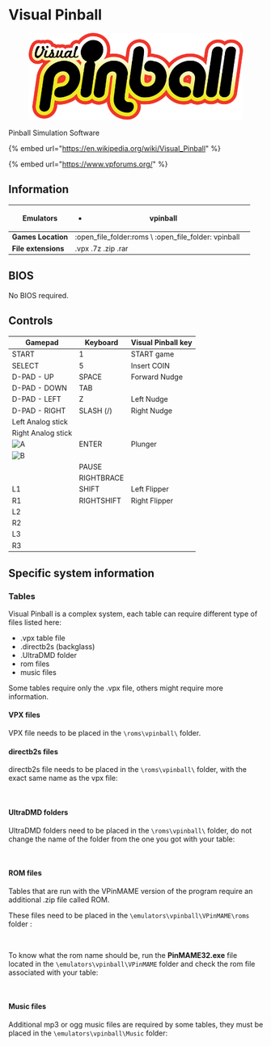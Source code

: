 # Visual Pinball

<figure><img src="https://raw.githubusercontent.com/fabricecaruso/es-theme-carbon/52ff37c9e265587d006945a2ba695b5a962b3a3d/art/logos/vpinball.svg" alt=""><figcaption></figcaption></figure>

Pinball Simulation Software

{% embed url="https://en.wikipedia.org/wiki/Visual_Pinball" %}

{% embed url="https://www.vpforums.org/" %}

## Information

| **Emulators**       | <ul><li>vpinball</li></ul>                               |   |
| ------------------- | -------------------------------------------------------- | - |
| **Games Location**  | :open\_file\_folder:roms \ :open\_file\_folder: vpinball |   |
| **File extensions** | .vpx .7z .zip .rar                                       |   |

## BIOS

No BIOS required.

## Controls

| Gamepad                                                                                | Keyboard   | Visual Pinball key |
| -------------------------------------------------------------------------------------- | ---------- | ------------------ |
| START                                                                                  | 1          | START game         |
| SELECT                                                                                 | 5          | Insert COIN        |
| D-PAD - UP                                                                             | SPACE      | Forward Nudge      |
| D-PAD - DOWN                                                                           | TAB        |                    |
| D-PAD - LEFT                                                                           | Z          | Left Nudge         |
| D-PAD - RIGHT                                                                          | SLASH (/)  | Right Nudge        |
| Left Analog stick                                                                      |            |                    |
| Right Analog stick                                                                     |            |                    |
| ![A](<../../../.gitbook/assets/image (1) (2) (1).png>)                                 | ENTER      | Plunger            |
| ![B](<../../../.gitbook/assets/image (4) (1).png>)                                     |            |                    |
| <img src="../../../.gitbook/assets/image (3) (1) (2).png" alt="" data-size="original"> | PAUSE      |                    |
| <img src="../../../.gitbook/assets/image (2) (1) (1).png" alt="" data-size="line">     | RIGHTBRACE |                    |
| L1                                                                                     | SHIFT      | Left Flipper       |
| R1                                                                                     | RIGHTSHIFT | Right Flipper      |
| L2                                                                                     |            |                    |
| R2                                                                                     |            |                    |
| L3                                                                                     |            |                    |
| R3                                                                                     |            |                    |

## Specific system information

### Tables

Visual Pinball is a complex system, each table can require different type of files listed here:

* .vpx table file
* .directb2s (backglass)
* .UltraDMD folder
* rom files
* music files

Some tables require only the .vpx file, others might require more information.

#### VPX files

VPX file needs to be placed in the `\roms\vpinball\` folder.

#### directb2s files

directb2s file needs to be placed in the `\roms\vpinball\` folder, with the exact same name as the vpx file:

<figure><img src="https://i.imgur.com/muDyjzI.png" alt=""><figcaption></figcaption></figure>

#### UltraDMD folders

UltraDMD folders need to be placed in the `\roms\vpinball\` folder, do not change the name of the folder from the one you got with your table:

<figure><img src="https://i.imgur.com/LIDc6B0.png" alt=""><figcaption></figcaption></figure>

#### ROM files

Tables that are run with the VPinMAME version of the program require an additional .zip file called ROM.

These files need to be placed in the `\emulators\vpinball\VPinMAME\roms` folder :&#x20;

<figure><img src="https://i.imgur.com/TpXP6dI.png" alt=""><figcaption></figcaption></figure>

To know what the rom name should be, run the **PinMAME32.exe** file located in the `\emulators\vpinball\VPinMAME` folder and check the rom file associated with your table:

<figure><img src="https://i.imgur.com/FMuBSQ3.png" alt=""><figcaption></figcaption></figure>

#### Music files

Additional mp3 or ogg music files are required by some tables, they must be placed in the `\emulators\vpinball\Music` folder:

<figure><img src="https://i.imgur.com/V3nna49.png" alt=""><figcaption></figcaption></figure>
